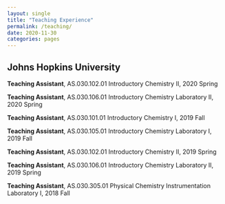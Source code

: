 ```yaml
---
layout: single
title: "Teaching Experience"
permalink: /teaching/
date: 2020-11-30
categories: pages
---
```

## Johns Hopkins University
**Teaching Assistant**, AS.030.102.01 Introductory Chemistry II, 2020 Spring

**Teaching Assistant**, AS.030.106.01 Introductory Chemistry Laboratory II, 2020 Spring

**Teaching Assistant**, AS.030.101.01 Introductory Chemistry I, 2019 Fall

**Teaching Assistant**, AS.030.105.01 Introductory Chemistry Laboratory I, 2019 Fall

**Teaching Assistant**, AS.030.102.01 Introductory Chemistry II, 2019 Spring

**Teaching Assistant**, AS.030.106.01 Introductory Chemistry Laboratory II, 2019 Spring

**Teaching Assistant**, AS.030.305.01 Physical Chemistry Instrumentation Laboratory I, 2018 Fall
